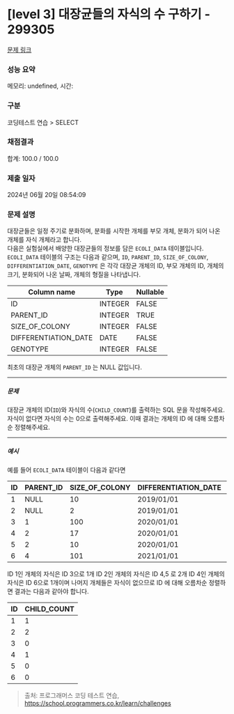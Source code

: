 # [level 3] 대장균들의 자식의 수 구하기 - 299305 

[문제 링크](https://school.programmers.co.kr/learn/courses/30/lessons/299305) 

### 성능 요약

메모리: undefined, 시간: 

### 구분

코딩테스트 연습 > SELECT

### 채점결과

합계: 100.0 / 100.0

### 제출 일자

2024년 06월 20일 08:54:09

### 문제 설명

<p>대장균들은 일정 주기로 분화하며, 분화를 시작한 개체를 부모 개체, 분화가 되어 나온 개체를 자식 개체라고 합니다.<br>
다음은 실험실에서 배양한 대장균들의 정보를 담은 <code>ECOLI_DATA</code> 테이블입니다. <code>ECOLI_DATA</code> 테이블의 구조는 다음과 같으며,  <code>ID</code>, <code>PARENT_ID</code>, <code>SIZE_OF_COLONY</code>, <code>DIFFERENTIATION_DATE</code>, <code>GENOTYPE</code> 은 각각 대장균 개체의 ID, 부모 개체의 ID, 개체의 크기, 분화되어 나온 날짜, 개체의 형질을 나타냅니다.</p>
<table class="table">
        <thead><tr>
<th>Column name</th>
<th>Type</th>
<th>Nullable</th>
</tr>
</thead>
        <tbody><tr>
<td>ID</td>
<td>INTEGER</td>
<td>FALSE</td>
</tr>
<tr>
<td>PARENT_ID</td>
<td>INTEGER</td>
<td>TRUE</td>
</tr>
<tr>
<td>SIZE_OF_COLONY</td>
<td>INTEGER</td>
<td>FALSE</td>
</tr>
<tr>
<td>DIFFERENTIATION_DATE</td>
<td>DATE</td>
<td>FALSE</td>
</tr>
<tr>
<td>GENOTYPE</td>
<td>INTEGER</td>
<td>FALSE</td>
</tr>
</tbody>
      </table>
<p>최초의 대장균 개체의 <code>PARENT_ID</code> 는 NULL 값입니다.</p>

<hr>

<h5>문제</h5>

<p>대장균 개체의 ID(<code>ID</code>)와 자식의 수(<code>CHILD_COUNT</code>)를 출력하는 SQL 문을 작성해주세요. 자식이 없다면 자식의 수는 0으로 출력해주세요. 이때 결과는 개체의 ID 에 대해 오름차순 정렬해주세요.</p>

<hr>

<h5>예시</h5>

<p>예를 들어 <code>ECOLI_DATA</code> 테이블이 다음과 같다면</p>
<table class="table">
        <thead><tr>
<th>ID</th>
<th>PARENT_ID</th>
<th>SIZE_OF_COLONY</th>
<th>DIFFERENTIATION_DATE</th>
<th>GENOTYPE</th>
</tr>
</thead>
        <tbody><tr>
<td>1</td>
<td>NULL</td>
<td>10</td>
<td>2019/01/01</td>
<td>5</td>
</tr>
<tr>
<td>2</td>
<td>NULL</td>
<td>2</td>
<td>2019/01/01</td>
<td>3</td>
</tr>
<tr>
<td>3</td>
<td>1</td>
<td>100</td>
<td>2020/01/01</td>
<td>4</td>
</tr>
<tr>
<td>4</td>
<td>2</td>
<td>17</td>
<td>2020/01/01</td>
<td>4</td>
</tr>
<tr>
<td>5</td>
<td>2</td>
<td>10</td>
<td>2020/01/01</td>
<td>6</td>
</tr>
<tr>
<td>6</td>
<td>4</td>
<td>101</td>
<td>2021/01/01</td>
<td>22</td>
</tr>
</tbody>
      </table>
<p>ID 1인 개체의 자식은 ID 3으로 1개 ID 2인 개체의 자식은 ID 4,5 로 2개 ID 4인 개체의 자식은 ID 6으로 1개이며 나머지 개체들은 자식이 없으므로 ID 에 대해 오름차순 정렬하면 결과는 다음과 같아야 합니다. </p>
<table class="table">
        <thead><tr>
<th>ID</th>
<th>CHILD_COUNT</th>
</tr>
</thead>
        <tbody><tr>
<td>1</td>
<td>1</td>
</tr>
<tr>
<td>2</td>
<td>2</td>
</tr>
<tr>
<td>3</td>
<td>0</td>
</tr>
<tr>
<td>4</td>
<td>1</td>
</tr>
<tr>
<td>5</td>
<td>0</td>
</tr>
<tr>
<td>6</td>
<td>0</td>
</tr>
</tbody>
      </table>

> 출처: 프로그래머스 코딩 테스트 연습, https://school.programmers.co.kr/learn/challenges